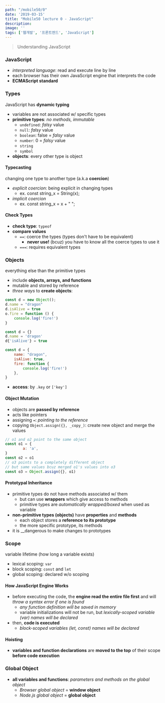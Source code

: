 ```yaml
---
path: "/mobile50/0"
date: '2019-03-15'
title: "Mobile50 lecture 0 - JavaScript"
description: 
image: ''
tags: ['웹개발', '프론트엔드', 'JavaScript']
---
```

> Understanding JavaScript

### JavaScript
- _interpreted language_: read and execute line by line
- each browser has their own JavaScript engine that interprets the code
- __ECMAScript standard__

### Types
JavaScript has __dynamic typing__
- variables are not associated w/ specific types
- __primitive types__: _no methods, immutable_
    - `undefined`: _falsy_ value
    - `null`: _falsy_ value
    - `boolean`: false = _falsy_ value
    - `number`: 0 = _falsy_ value
    - `string`
    - `symbol`
- __objects__: every other type is object

#### Typecasting
changing one type to another type (a.k.a __coercion__)
- _explicit coercion_: being explicit in changing types
    - ex. const string_x = String(x);
- _implicit coercion_
    - ex. const string_x = x + " ";

#### Check Types
- __check type__: `typeof`
- __compare values__
    - `==`: coerce the types (types don't have to be equivalent)
        - __never use!__ (bcuz) you have to know all the coerce types to use it
    - `===`: requires equivalent types

### Objects
everything else than the primitive types
- include __objects, arrays, and functions__
- mutable and stored by reference
- _three ways_ to __create objects__:
```js
const d = new Object();
d.name = "dragon"
d.isAlive = true
o.fire = function () {
    console.log('fire!')
}
```
```js
const d = {}
d.name = 'dragon'
d{'isAlive'} = true
```
```js
const d = {
    name: "dragon",
    isAlive: true,
    fire: function {
        console.log('fire!')
    },
}
```
- __access__: by `.key` or `['key']`

#### Object Mutation
- objects are __passed by reference__
- acts like pointers
- assigning `=`: _pointing to the reference_
- copying `Object.assign({}, _copy_)`: create new object and merge the values
```js
// o1 and o2 point to the same object
const o1 = {
        a: 'a',
}
const o2 = o1 
// o3 points to a completely different object
// but same values bcuz merged o1's values into o3
const o3 = Object.assign({}, o1)
```

#### Prototypal Inheritance
- primitive types do not have methods associated w/ them
    - but can use __wrappers__ which give access to methods
    - primitive types are _automatically wrapped/boxed_ when used as variable
- __non-primitive types (objects)__ have __properties__ and __methods__
    - each object stores a __reference to its prototype__
    - the more specific prototype, its methods
- it is __dangerous to make changes to prototypes

### Scope
variable lifetime (how long a variable exists)
- lexical scoping: `var`
- block scoping: `const` and `let`
- global scoping: declared w/o scoping

#### How JavaScript Engine Works
- before executing the code, the __engine read the entire file first__ and will _throw a syntax error if one is found_
    - _any function definition will be saved in memory_
    - variable initializations will not be run, but _lexically-scoped variable (var) names will be declared_
- then, __code is executed__
    - _block-scoped variables (let, const) names will be declared_

#### Hoisting
- __variables and function declarations__ are __moved to the top__ of their scope __before code execution__

### Global Object
- __all variables and functions__: _parameters and methods on the global object_
    - _Browser global object_ = __window object__
    - _Node.js global object_ = __global object__